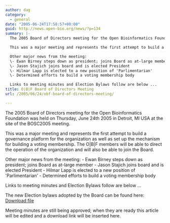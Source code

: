 ```yaml
---
author: dag
category:
  - general
date: "2005-06-24T17:58:57+00:00"
guid: http://news.open-bio.org/news/?p=134
summary: |-
  The 2005 Board of Directors meeting for the Open Bioinformatics Foundation was held on Thursday, June 24th 2005 in Detroit, MI USA at the site of the BOSC2005 meeting.

  This was a major meeting and represents the first attempt to build a governance platform for the organization as well as set up the mechanism for building a voting membership. The O\|B\|F members will be able to direct the operation of the organization and will also be able to join the Board.

  Other major news from the meeting:
  \- Ewan Birney steps down as president; joins Board as at-large member
  \- Jason Stajich joins board and is elected President
  \- Hilmar Lapp is elected to a new position of 'Parlimentarian'
  \- Determined efforts to build a voting membership body

  Links to meeting minutes and Election Bylaws follow are below ...
title: O|B|F Board of Directors Meeting
url: /2005/06/24/obf-board-of-directors-meeting/

---
```

The 2005 Board of Directors meeting for the Open Bioinformatics Foundation was held on Thursday, June 24th 2005 in Detroit, MI USA at the site of the BOSC2005 meeting.

This was a major meeting and represents the first attempt to build a governance platform for the organization as well as set up the mechanism for building a voting membership. The O\|B\|F members will be able to direct the operation of the organization and will also be able to join the Board.

Other major news from the meeting:
\- Ewan Birney steps down as president; joins Board as at-large member
\- Jason Stajich joins board and is elected President
\- Hilmar Lapp is elected to a new position of 'Parlimentarian'
\- Determined efforts to build a voting membership body

Links to meeting minutes and Election Bylaws follow are below ...

The new Election bylaws adopted by the Board can be found here:
[Download file](/obf-hugo-test/archives/uploads/OBF-Election-Bylaws-1.pdf)

Meeting minutes are still being approved; when they are ready this article will be edited and a download link will be inserted here.
